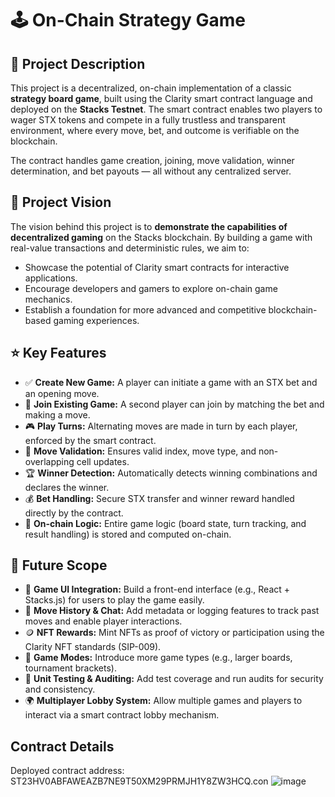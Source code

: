 # 🕹️ On-Chain Strategy Game

## 📜 Project Description

This project is a decentralized, on-chain implementation of a classic **strategy board game**, built using the Clarity smart contract language and deployed on the **Stacks Testnet**. The smart contract enables two players to wager STX tokens and compete in a fully trustless and transparent environment, where every move, bet, and outcome is verifiable on the blockchain.

The contract handles game creation, joining, move validation, winner determination, and bet payouts — all without any centralized server.


## 🔭 Project Vision

The vision behind this project is to **demonstrate the capabilities of decentralized gaming** on the Stacks blockchain. By building a game with real-value transactions and deterministic rules, we aim to:

* Showcase the potential of Clarity smart contracts for interactive applications.
* Encourage developers and gamers to explore on-chain game mechanics.
* Establish a foundation for more advanced and competitive blockchain-based gaming experiences.


## ⭐ Key Features

* ✅ **Create New Game:** A player can initiate a game with an STX bet and an opening move.
* 🔄 **Join Existing Game:** A second player can join by matching the bet and making a move.
* 🎮 **Play Turns:** Alternating moves are made in turn by each player, enforced by the smart contract.
* 🧠 **Move Validation:** Ensures valid index, move type, and non-overlapping cell updates.
* 🏆 **Winner Detection:** Automatically detects winning combinations and declares the winner.
* 💰 **Bet Handling:** Secure STX transfer and winner reward handled directly by the contract.
* 🔐 **On-chain Logic:** Entire game logic (board state, turn tracking, and result handling) is stored and computed on-chain.


## 🚀 Future Scope

* 🧩 **Game UI Integration:** Build a front-end interface (e.g., React + Stacks.js) for users to play the game easily.
* 💬 **Move History & Chat:** Add metadata or logging features to track past moves and enable player interactions.
* 🪙 **NFT Rewards:** Mint NFTs as proof of victory or participation using the Clarity NFT standards (SIP-009).
* 👾 **Game Modes:** Introduce more game types (e.g., larger boards, tournament brackets).
* 🧪 **Unit Testing & Auditing:** Add test coverage and run audits for security and consistency.
* 🌍 **Multiplayer Lobby System:** Allow multiple games and players to interact via a smart contract lobby mechanism.


## Contract Details

Deployed contract address: ST23HV0ABFAWEAZB7NE9T50XM29PRMJH1Y8ZW3HCQ.con
![image](https://github.com/user-attachments/assets/6bd9729c-c362-4c08-967c-f914dd00509d)
